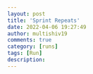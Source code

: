 ```yaml
---
layout: post
title: 'Sprint Repeats'
date: 2022-04-06 19:27:49
author: multishiv19
comments: true
category: [runs]
tags: [Run]
description: 
---
```


<div width='100%' class='strava-embed-placeholder' data-embed-type='activity' data-embed-id='6938874288'></div>
<script src='https://strava-embeds.com/embed.js'></script>
